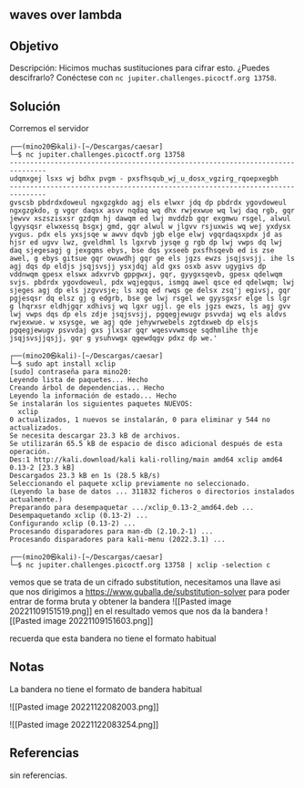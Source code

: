 ## waves over lambda

## Objetivo 
Descripción:
Hicimos muchas sustituciones para cifrar esto. ¿Puedes descifrarlo? Conéctese con `nc jupiter.challenges.picoctf.org 13758`.

## Solución
Corremos el servidor
``` shell
┌──(mino20㉿kali)-[~/Descargas/caesar]
└─$ nc jupiter.challenges.picoctf.org 13758  
-------------------------------------------------------------------------------
udqmxgej lsxs wj bdhx pvgm - pxsfhsqub_wj_u_dosx_vgzirg_rqoepxegbh
-------------------------------------------------------------------------------
gvscsb pbdrdxdoweul ngxgzgkdo agj els elwxr jdq dp pbdrdx ygovdoweul ngxgzgkdo, g vgqr daqsx asvv nqdaq wq dhx rwjexwue wq lwj daq rgb, gqr jewvv xszszisxsr gzdqm hj dawqm ed lwj mvddzb gqr exgmwu rsgel, alwul lgyysqsr elwxessq bsgxj gmd, gqr alwul w jlgvv rsjuxwis wq wej yxdysx yvgus. pdx els yxsjsqe w awvv dqvb jgb elge elwj vgqrdaqsxpdx jd as hjsr ed ugvv lwz, gveldhml ls lgxrvb jysqe g rgb dp lwj vwps dq lwj daq sjegesagj g jexgqms ebys, bse dqs yxseeb pxsfhsqevb ed is zse awel, g ebys gitsue gqr owuwdhj gqr ge els jgzs ewzs jsqjsvsjj. ihe ls agj dqs dp eldjs jsqjsvsjj ysxjdqj ald gxs osxb asvv ugygivs dp vddnwqm gpesx elswx adxvrvb gppgwxj, gqr, gyygxsqevb, gpesx qdelwqm svjs. pbdrdx ygovdoweul, pdx wqjegqus, ismgq awel qsce ed qdelwqm; lwj sjeges agj dp els jzgvvsje; ls xgq ed rwqs ge delsx zsq'j egivsj, gqr pgjesqsr dq elsz gj g edgrb, bse ge lwj rsgel we gyysgxsr elge ls lgr g lhqrxsr eldhjgqr xdhivsj wq lgxr ugjl. ge els jgzs ewzs, ls agj gvv lwj vwps dqs dp els zdje jsqjsvsjj, pgqegjewugv psvvdaj wq els aldvs rwjexwue. w xsysge, we agj qde jehywrwebels zgtdxweb dp elsjs pgqegjewugv psvvdaj gxs jlxsar gqr wqesvvwmsqe sqdhmlihe thje jsqjsvsjjqsjj, gqr g ysuhvwgx qgewdqgv pdxz dp we.'
                                                                                                  
┌──(mino20㉿kali)-[~/Descargas/caesar]
└─$ sudo apt install xclip
[sudo] contraseña para mino20: 
Leyendo lista de paquetes... Hecho
Creando árbol de dependencias... Hecho
Leyendo la información de estado... Hecho
Se instalarán los siguientes paquetes NUEVOS:
  xclip
0 actualizados, 1 nuevos se instalarán, 0 para eliminar y 544 no actualizados.
Se necesita descargar 23.3 kB de archivos.
Se utilizarán 65.5 kB de espacio de disco adicional después de esta operación.
Des:1 http://kali.download/kali kali-rolling/main amd64 xclip amd64 0.13-2 [23.3 kB]
Descargados 23.3 kB en 1s (28.5 kB/s)
Seleccionando el paquete xclip previamente no seleccionado.
(Leyendo la base de datos ... 311832 ficheros o directorios instalados actualmente.)
Preparando para desempaquetar .../xclip_0.13-2_amd64.deb ...
Desempaquetando xclip (0.13-2) ...
Configurando xclip (0.13-2) ...
Procesando disparadores para man-db (2.10.2-1) ...
Procesando disparadores para kali-menu (2022.3.1) ...
                                                                                               
┌──(mino20㉿kali)-[~/Descargas/caesar]
└─$ nc jupiter.challenges.picoctf.org 13758 | xclip -selection c
```
vemos que se trata de un cifrado substitution, necesitamos una llave asi que nos dirigimos a https://www.guballa.de/substitution-solver para poder entrar de forma bruta y obtener la bandera
![[Pasted image 20221109151519.png]]
en el resultado vemos que nos da la bandera
![[Pasted image 20221109151603.png]]

recuerda que esta bandera no tiene el formato habitual

## Notas
La bandera no tiene el formato de bandera habitual



![[Pasted image 20221122082003.png]]

![[Pasted image 20221122083254.png]]



## Referencias
sin referencias.